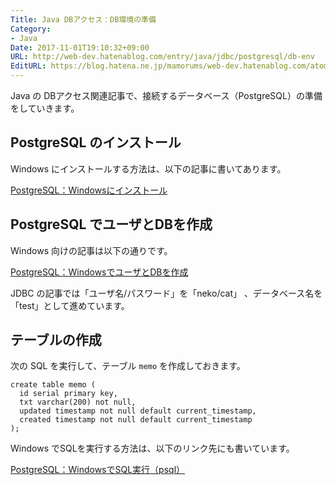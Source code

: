 ```yaml
---
Title: Java DBアクセス：DB環境の準備
Category:
- Java
Date: 2017-11-01T19:10:32+09:00
URL: http://web-dev.hatenablog.com/entry/java/jdbc/postgresql/db-env
EditURL: https://blog.hatena.ne.jp/mamorums/web-dev.hatenablog.com/atom/entry/8599973812313767665
---
```


Java の DBアクセス関連記事で、接続するデータベース（PostgreSQL）の準備をしていきます。


## PostgreSQL のインストール
Windows にインストールする方法は、以下の記事に書いてあります。

[PostgreSQL：Windowsにインストール](/entry/postgresql/windows/install)


## PostgreSQL でユーザとDBを作成
Windows 向けの記事は以下の通りです。

[PostgreSQL：WindowsでユーザとDBを作成](/entry/postgresql/windows/create-user-db)

JDBC の記事では「ユーザ名/パスワード」を「neko/cat」 、データベース名を「test」として進めています。


## テーブルの作成
次の SQL を実行して、テーブル `memo` を作成しておきます。

```
create table memo (
  id serial primary key,
  txt varchar(200) not null,
  updated timestamp not null default current_timestamp,
  created timestamp not null default current_timestamp
);
```

Windows でSQLを実行する方法は、以下のリンク先にも書いています。

[PostgreSQL：WindowsでSQL実行（psql）](/entry/postgresql/windows/exec-sql-using-psql)

